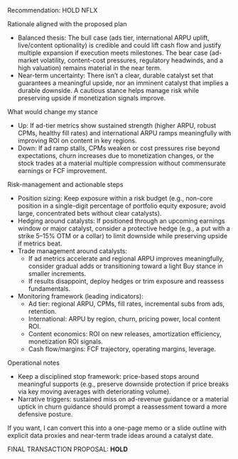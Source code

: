 Recommendation: HOLD NFLX

Rationale aligned with the proposed plan
- Balanced thesis: The bull case (ads tier, international ARPU uplift, live/content optionality) is credible and could lift cash flow and justify multiple expansion if execution meets milestones. The bear case (ad-market volatility, content-cost pressures, regulatory headwinds, and a high valuation) remains material in the near term.
- Near-term uncertainty: There isn’t a clear, durable catalyst set that guarantees a meaningful upside, nor an imminent catalyst that implies a durable downside. A cautious stance helps manage risk while preserving upside if monetization signals improve.

What would change my stance
- Up: If ad-tier metrics show sustained strength (higher ARPU, robust CPMs, healthy fill rates) and international ARPU ramps meaningfully with improving ROI on content in key regions.
- Down: If ad ramp stalls, CPMs weaken or cost pressures rise beyond expectations, churn increases due to monetization changes, or the stock trades at a material multiple compression without commensurate earnings or FCF improvement.

Risk-management and actionable steps
- Position sizing: Keep exposure within a risk budget (e.g., non-core position in a single-digit percentage of portfolio equity exposure; avoid large, concentrated bets without clear catalysts).
- Hedging around catalysts: If positioned through an upcoming earnings window or major catalyst, consider a protective hedge (e.g., a put with a strike 5–15% OTM or a collar) to limit downside while preserving upside if metrics beat.
- Trade management around catalysts:
  - If ad metrics accelerate and regional ARPU improves meaningfully, consider gradual adds or transitioning toward a light Buy stance in smaller increments.
  - If results disappoint, deploy hedges or trim exposure and reassess fundamentals.
- Monitoring framework (leading indicators):
  - Ad tier: regional ARPU, CPMs, fill rates, incremental subs from ads, retention.
  - International: ARPU by region, churn, pricing power, local content ROI.
  - Content economics: ROI on new releases, amortization efficiency, monetization ROI signals.
  - Cash flow/margins: FCF trajectory, operating margins, leverage.

Operational notes
- Keep a disciplined stop framework: price-based stops around meaningful supports (e.g., preserve downside protection if price breaks via key moving averages with deteriorating volume).
- Narrative triggers: sustained miss on ad-revenue guidance or a material uptick in churn guidance should prompt a reassessment toward a more defensive posture.

If you want, I can convert this into a one-page memo or a slide outline with explicit data proxies and near-term trade ideas around a catalyst date.

FINAL TRANSACTION PROPOSAL: **HOLD**